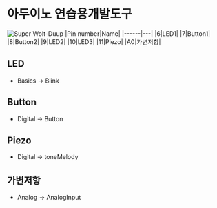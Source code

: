 # 아두이노 연습용개발도구
![Super Wolt-Duup](https://user-images.githubusercontent.com/125548154/229676772-faa896aa-31d3-4932-a7f2-bdae015342d3.png)
|Pin number|Name|
|------|---|
|6|LED1|
|7|Button1|
|8|Button2|
|9|LED2|
|10|LED3|
|11|Piezo|
|A0|가변저항|

## LED 
* Basics -> Blink 

## Button  
* Digital -> Button 

## Piezo 
* Digital -> toneMelody 

## 가변저항  
* Analog -> AnalogInput 

